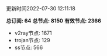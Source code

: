 更新时间2022-07-30 12:11:18

**总订阅: 64**
**总节点: 8150**
**有效节点: 2366**
- v2ray节点: 1671
- trojan节点: 129
- ss节点: 566
